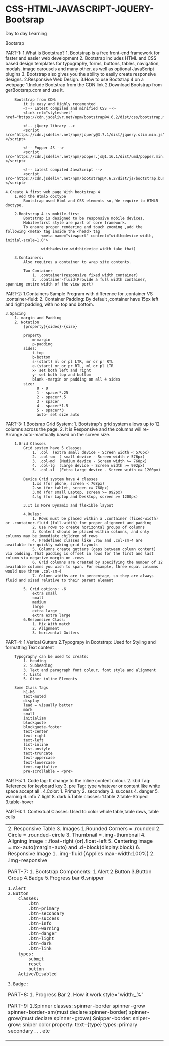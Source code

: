 # CSS-HTML-JAVASCRIPT-JQUERY-Bootsrap
Day to day Learning

Bootsrap 

PART-1:
    1.What is Bootstrap?
        1. Bootstrap is a free front-end framework for faster and easier web development
        2. Bootstrap includes HTML and CSS based design templates for typography, forms, buttons, tables, navigation, modals, image carousels and many other, as well as optional JavaScript plugins
        3. Bootstrap also gives you the ability to easily create responsive designs.
    2.Responsive Web Design.
    3.How to use Bootstrap 4 on a webpage
        1.Include Bootstrap from the CDN link
        2.Download Bootstrap from gerBootsrap.com and use it.
    
        Bootstrap from CDN:
            it is easy and Highly recemented 
            <!-- Latest compiled and minified CSS -->
            <link rel="stylesheet" href="https://cdn.jsdelivr.net/npm/bootstrap@4.6.2/dist/css/bootstrap.min.css">

            <!-- jQuery library -->
            <script src="https://cdn.jsdelivr.net/npm/jquery@3.7.1/dist/jquery.slim.min.js"></script>

            <!-- Popper JS -->
            <script src="https://cdn.jsdelivr.net/npm/popper.js@1.16.1/dist/umd/popper.min.js"></script>

            <!-- Latest compiled JavaScript -->
            <script src="https://cdn.jsdelivr.net/npm/bootstrap@4.6.2/dist/js/bootstrap.bundle.min.js"></script>
        
    4.Create A first web page With bootstrap 4
        1.Add the Html5 doctype
            Bootstrap used Html and CSS elements so, We require to HTML5 doctype.
        
        2.Bootstrap 4 is mobile-first
            Bootstrap is designed to be responsive mobile devices.
            Mobile=first style are part of core framework.
            To ensure proper rendering and touch zooming ,add the following <meta> tag inside the <head> tag
                    <meta name="viewport" content="width=device-width, initial-scale=1.0">
                
                    width=device-width(device width take that)
        
        3.Containers:
            Also requires a container to wrap site contents.

            Two Container
                1. .container(responsive fixed width container)
                2. .container-fluid(Provide a full width container, spanning entire width of the view port)

PART-2:
    1.Containers Sample Program with difference for .container VS .container-fluid:
    2. Container Padding:
        By default ,container have 15px left and right padding, with no top and bottom.
    
    3.Spacing
        1. margin and Padding
        2. Notation
            {property}{sides}-{size}

            property
                m-margin
                p-padding
            sides:
                t-top
                b-bottom
                s-(start) ml or pl LTR, mr or pr RTL
                e-(start) mr or pr RTL, ml or pl LTR 
                x- set both left and right
                y- set both top and bottom
                blank -margin or padding on all 4 sides
            size:
                  0 - 0
                  1 - spacer*.25
                  2 - spacer*.5
                  3 - spacer
                  4 - spacer*1.5
                  5 - spacer*3
                  auto- set size auto  

PART-3:
    1.Bootsrap Grid System:
        1. Bootstrap's grid system allows up to 12 columns across the page.
        2. It is Responsive and the columns will re-Arrange auto-mantically based on the screen size.

        1.Grid Classes
            Grid system have 5 classes
                1. .col  (extra small device - Screen width < 576px) 
                2. .col-sm  ( small device - Screen width > 576px)
                3. .col-md  (Medium device - Screen width >= 768px)
                4. .col-lg  (Large device - Screen width >= 992px)
                5. .col-xl  (Extra Large device - Screen width >= 1200px)
            
            Device Grid system have 4 classes
                1.xs (for phone, screen < 768px)
                2.sm (for tablet, screen >= 768px)
                3.md (for small Laptop, screen >= 992px)
                4.lg (for Laptop and Desktop, screen >= 1200px)

            3.It is More Dynamix and flexible layout

            4.Rules:
                1. Rows must be placed within a .container (fixed-width) or .container-fluid (full-width) for proper alignment and padding
                2. Use rows to create horizontal groups of columns
                3. Content should be placed within columns, and only columns may be immediate children of rows
                4. Predefined classes like .row and .col-sm-4 are available for quickly making grid layouts
                5. Columns create gutters (gaps between column content) via padding. That padding is offset in rows for the first and last column via negative margin on .rows
                6. Grid columns are created by specifying the number of 12 available columns you wish to span. For example, three equal columns would use three .col-sm-4
                7. Column widths are in percentage, so they are always fluid and sized relative to their parent element
            
            5. Grid options: -6
                extra small
                small
                medium
                large
                extra large
                extra extra large
            6.Responsive Class:
                1. Mix With match
                2. Alignment
                3. horizontal Gutters

PART-4:
    1.Verical Gutters
    2.Typograpy in Bootstrap:
        Used for Styling and formatting Text content

        Typography can be used to create:
            1. Heading
            2. Subheading
            3. Text and paragraph font colour, font style and alignment
            4. Lists
            5. Other inline Elements

        Some Class Tags
            h1-h6
            text-muted
            display
            lead = visually better
            mark
            small
            initialism
            blockquote
            blockquote-footer
            text-center
            text-right
            text-left
            list-inline
            list-unstyle
            text-truncate
            text-uppercase
            text-lowercase
            text-capitalize
            pre-scrollable = <pre>

PART-5:
    1. Code tag: It change to the inline content colour.
    2. kbd Tag: Reference for keyboard key
    3. pre Tag: type whatever or content like white space accept all .
    4.Color:
        1. Primary
        2. secondary
        3. success
        4. danger
        5. warning
        6. info
        7. light
        8. dark
    5.Table
        classes:
            1.table
            2.table-Striped
            3.table-hover

PART-6:
    1. Contextual Classes:
        Used to color whole table<table>,table rows<tr>, table cells<td>
    2. Responsive Table
    3. Images
        1.Rounded Corners = .rounded
        2. Circle = .rounded-circle
        3. Thumbnail = .img-thumbnail
        4. Aligning Image =.float-right (or).float-left
        5. Cantering image =.mx-auto(margin-auto) and .d-block(display:block)
        6. Responsive Image
            1. .img-fluid (Applies max-width:100%)
            2. .img-responsive

PART-7:
    1. Bootstrap Components:
        1.Alert
        2.Button
        3.Button Group
        4.Badge
        5.Progress bar
        6.snipper
        
    1.Alert
    2.Button
        classes:
            .btn
            .btn-primary
            .btn-secondary
            .btn-success
            .btn-info
            .btn-warning
            .btn-danger
            .btn-light
            .btn-dark
            .btn-link
        types:
            submit
            reset
            button
        Active/Disabled
    
    3.Badge:

PART-8:
    1. Progress Bar
    2. How it work
        style="width:_%"


PART-9:
    1.Spinner
        classes:
            spinner-border
            spinner-grow
            spinner-border-sm(must declare spinner-border)
            spinner-grow(must declare spinner-grows)
        Snipper-border:
        sniper-grow:
        sniper color property:
            text-{type}
        types:
            primary
            secondary
            .
            .
            .
            etc

    